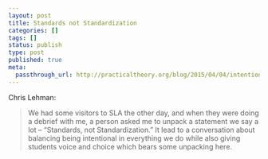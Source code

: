 ```yaml
---
layout: post
title: Standards not Standardization
categories: []
tags: []
status: publish
type: post
published: true
meta:
  passthrough_url: http://practicaltheory.org/blog/2015/04/04/intentionality-and-serendipity/
---
```


Chris Lehman:


>We had some visitors to SLA the other day, and when they were doing a debrief with me, a person asked me to unpack a statement we say a lot – “Standards, not Standardization.” It lead to a conversation about balancing being intentional in everything we do while also giving students voice and choice which bears some unpacking here.

